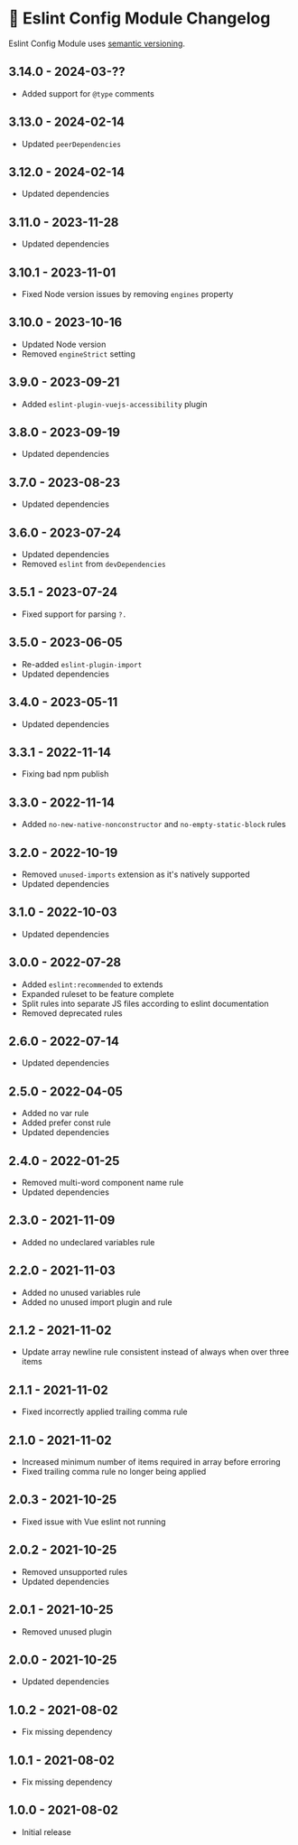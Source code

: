 # 📅 Eslint Config Module Changelog

Eslint Config Module uses [semantic versioning](https://semver.org/).

## 3.14.0 - 2024-03-??

* Added support for `@type` comments

## 3.13.0 - 2024-02-14

* Updated `peerDependencies`

## 3.12.0 - 2024-02-14

* Updated dependencies

## 3.11.0 - 2023-11-28

* Updated dependencies

## 3.10.1 - 2023-11-01

* Fixed Node version issues by removing `engines` property

## 3.10.0 - 2023-10-16

* Updated Node version
* Removed `engineStrict` setting

## 3.9.0 - 2023-09-21

* Added `eslint-plugin-vuejs-accessibility` plugin

## 3.8.0 - 2023-09-19

* Updated dependencies

## 3.7.0 - 2023-08-23

* Updated dependencies

## 3.6.0 - 2023-07-24

* Updated dependencies
* Removed `eslint` from `devDependencies`

## 3.5.1 - 2023-07-24

* Fixed support for parsing `?.`

## 3.5.0 - 2023-06-05

* Re-added `eslint-plugin-import`
* Updated dependencies

## 3.4.0 - 2023-05-11

* Updated dependencies

## 3.3.1 - 2022-11-14

* Fixing bad npm publish

## 3.3.0 - 2022-11-14

* Added `no-new-native-nonconstructor` and `no-empty-static-block` rules

## 3.2.0 - 2022-10-19

* Removed `unused-imports` extension as it's natively supported
* Updated dependencies

## 3.1.0 - 2022-10-03

* Updated dependencies

## 3.0.0 - 2022-07-28

* Added `eslint:recommended` to extends
* Expanded ruleset to be feature complete
* Split rules into separate JS files according to eslint documentation
* Removed deprecated rules

## 2.6.0 - 2022-07-14

* Updated dependencies

## 2.5.0 - 2022-04-05

* Added no var rule
* Added prefer const rule
* Updated dependencies

## 2.4.0 - 2022-01-25

* Removed multi-word component name rule
* Updated dependencies

## 2.3.0 - 2021-11-09

* Added no undeclared variables rule

## 2.2.0 - 2021-11-03

* Added no unused variables rule
* Added no unused import plugin and rule

## 2.1.2 - 2021-11-02

* Update array newline rule consistent instead of always when over three items

## 2.1.1 - 2021-11-02

* Fixed incorrectly applied trailing comma rule

## 2.1.0 - 2021-11-02

* Increased minimum number of items required in array before erroring
* Fixed trailing comma rule no longer being applied

## 2.0.3 - 2021-10-25

* Fixed issue with Vue eslint not running

## 2.0.2 - 2021-10-25

* Removed unsupported rules
* Updated dependencies

## 2.0.1 - 2021-10-25

* Removed unused plugin

## 2.0.0 - 2021-10-25

* Updated dependencies

## 1.0.2 - 2021-08-02

* Fix missing dependency

## 1.0.1 - 2021-08-02

* Fix missing dependency

## 1.0.0 - 2021-08-02

* Initial release
